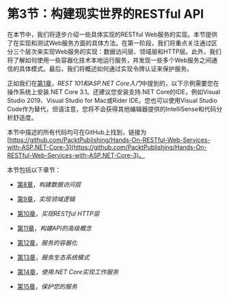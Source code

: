 # 第3节：构建现实世界的RESTful API

在本节中，我们将逐步介绍一些具体实现的RESTful Web服务的实现。本节提供了在实现和测试Web服务方面的具体方法。在第一阶段，我们将重点关注通过区分三个层次来实现Web服务的实现：数据访问层、领域层和HTTP层。此外，我们将了解如何使用一些容器化技术本地运行服务，并发现一些多个Web服务之间通信的具体模式。最后，我们将概述如何通过实现令牌认证来保护服务。

正如我们在[第1章](b3e95a60-c4fb-491e-ad7e-a2213f70a63b.xhtml)，*REST 101和ASP.NET Core入门*中提到的，以下示例需要您在操作系统上安装.NET Core 3.1。还建议您安装支持.NET Core的IDE，例如Visual Studio 2019、Visual Studio for Mac或Rider IDE。您也可以使用Visual Studio Code作为替代，但请注意，您将不会获得其他编辑器提供的IntelliSense和代码分析舒适度。

本节中描述的所有代码均可在GitHub上找到，链接为[https://github.com/PacktPublishing/Hands-On-RESTful-Web-Services-with-ASP.NET-Core-3](https://github.com/PacktPublishing/Hands-On-RESTful-Web-Services-with-ASP.NET-Core-3)。

本节包括以下章节：

+   [第8章](84b281bd-11a2-4703-81ae-ca080e2a267a.xhtml)，*构建数据访问层*

+   [第9章](f8ac60e1-e948-4435-b804-e3e4ff305510.xhtml)，*实现领域逻辑*

+   [第10章](266d98e8-df54-4024-aefb-b5871b3b35fa.xhtml)，*实现RESTful HTTP层*

+   [第11章](3e096108-790a-40ab-a663-1d11f40361ec.xhtml)，*构建API的高级概念*

+   [第12章](d3fd0efc-cb05-42bb-8e06-4fd3a7ca9300.xhtml)，*服务的容器化*

+   [第13章](8f70e186-50f1-4d55-99e6-026c73d5bb96.xhtml)，*服务生态系统模式*

+   [第14章](c8a85bf6-b5a8-497e-b1ab-61fbb1d2ae81.xhtml)，*使用.NET Core实现工作服务*

+   [第15章](3ede9648-ed9f-48cb-b9b2-6db5b4d4e882.xhtml)，*保护您的服务*
